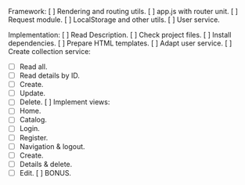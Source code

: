 Framework:
[ ] Rendering and routing utils.
[ ] app.js with router unit.
[ ] Request module.
[ ] LocalStorage and other utils.
[ ] User service.

Implementation:
[ ] Read Description.
[ ] Check project files.
[ ] Install dependencies.
[ ] Prepare HTML templates.
[ ] Adapt user service.
[ ] Create collection service:
 - [ ] Read all.
 - [ ] Read details by ID.
 - [ ] Create.
 - [ ] Update.
 - [ ] Delete.
[ ] Implement views:
 - [ ] Home.
 - [ ] Catalog.
 - [ ] Login.
 - [ ] Register.
 - [ ] Navigation & logout.
 - [ ] Create.
 - [ ] Details & delete.
 - [ ] Edit.
[ ] BONUS.